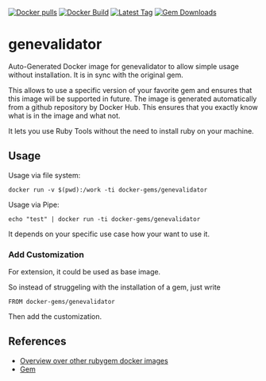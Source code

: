 [![Docker pulls](https://img.shields.io/docker/pulls/rubygem/genevalidator.svg)](https://hub.docker.com/r/rubygem/genevalidator/)
[![Docker Build](https://img.shields.io/docker/automated/rubygem/genevalidator.svg)](https://hub.docker.com/r/rubygem/genevalidator/)
[![Latest Tag](https://img.shields.io/github/tag/docker-rubygem/genevalidator.svg)](https://hub.docker.com/r/rubygem/genevalidator/)
[![Gem Downloads](https://img.shields.io/gem/dt/genevalidator.svg)](https://rubygems.org/gems/genevalidator/)
# genevalidator

Auto-Generated Docker image for genevalidator to allow simple usage without installation.
It is in sync with the original gem.

This allows to use a specific version of your favorite gem and ensures that this image will be supported in future.
The image is generated automatically from a github repository by Docker Hub.
This ensures that you exactly know what is in the image and what not.

It lets you use Ruby Tools without the need to install ruby on your machine.

## Usage

Usage via file system:

`docker run -v $(pwd):/work -ti docker-gems/genevalidator`

Usage via Pipe:

`echo "test" | docker run -ti docker-gems/genevalidator`

It depends on your specific use case how your want to use it.

### Add Customization

For extension, it could be used as base image.

So instead of struggeling with the installation of a gem, just write

`FROM docker-gems/genevalidator`

Then add the customization.

## References

 - [Overview over other rubygem docker images](https://github.com/thinkbot/docker-rubygem)
 - [Gem](https://rubygems.org/gems/genevalidator/)
